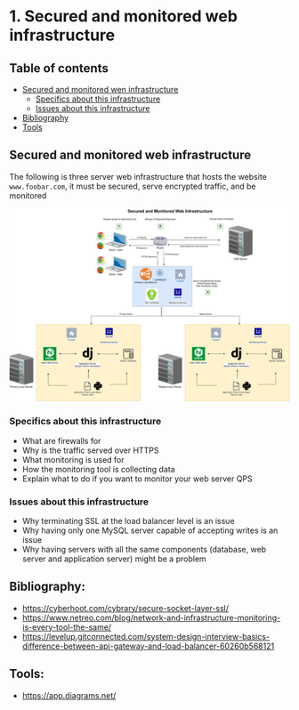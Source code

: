 # 1. Secured and monitored web infrastructure

## Table of contents

  * [Secured and monitored wen infrastructure](#secured-and-monitored-web-infrastructure)
      * [Specifics about this infrastructure](#specifics-about-this-infrastructure)
      * [Issues about this infrastructure](#issues-about-this-infrastructure)
  * [Bibliography](#bibliography)
  * [Tools](#tools)

## Secured and monitored web infrastructure

The following is three server web infrastructure that hosts the website `www.foobar.com`, it must be secured, serve encrypted traffic, and be monitored

<div align="center">
  <a href="https://holbertonschool.uy/">
    <img src="2-secured_and_monitored_web_infrastructure.jpg" alt="secured_web_infrastructure">
  </a>
</div>

### Specifics about this infrastructure

- What are firewalls for
- Why is the traffic served over HTTPS
- What monitoring is used for
- How the monitoring tool is collecting data
- Explain what to do if you want to monitor your web server QPS

### Issues about this infrastructure


- Why terminating SSL at the load balancer level is an issue
- Why having only one MySQL server capable of accepting writes is an issue
- Why having servers with all the same components (database, web server and application server) might be a problem

## Bibliography:

- https://cyberhoot.com/cybrary/secure-socket-layer-ssl/
- https://www.netreo.com/blog/network-and-infrastructure-monitoring-is-every-tool-the-same/
- https://levelup.gitconnected.com/system-design-interview-basics-difference-between-api-gateway-and-load-balancer-60260b568121

## Tools:
- https://app.diagrams.net/
